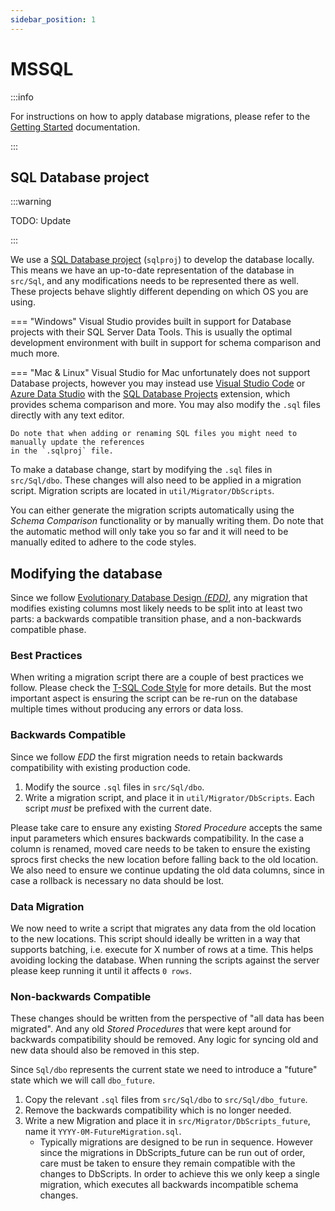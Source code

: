 ```yaml
---
sidebar_position: 1
---
```


# MSSQL

:::info

For instructions on how to apply database migrations, please refer to the
[Getting Started](../../getting-started/server/database/mssql/index.md) documentation.

:::

## SQL Database project

:::warning

TODO: Update

:::

We use a [SQL Database project][SSDT] (`sqlproj`) to develop the database locally. This means we
have an up-to-date representation of the database in `src/Sql`, and any modifications needs to be
represented there as well. These projects behave slightly different depending on which OS you are
using.

=== "Windows" Visual Studio provides built in support for Database projects with their SQL Server
Data Tools. This is usually the optimal development environment with built in support for schema
comparison and much more.

=== "Mac & Linux" Visual Studio for Mac unfortunately does not support Database projects, however
you may instead use [Visual Studio Code][vscode] or [Azure Data Studio][azureds] with the [SQL
Database Projects][SDPE] extension, which provides schema comparison and more. You may also modify
the `.sql` files directly with any text editor.

    Do note that when adding or renaming SQL files you might need to manually update the references
    in the `.sqlproj` file.

To make a database change, start by modifying the `.sql` files in `src/Sql/dbo`. These changes will
also need to be applied in a migration script. Migration scripts are located in
`util/Migrator/DbScripts`.

You can either generate the migration scripts automatically using the _Schema Comparison_
functionality or by manually writing them. Do note that the automatic method will only take you so
far and it will need to be manually edited to adhere to the code styles.

## Modifying the database

Since we follow [Evolutionary Database Design _(EDD)_](./edd.mdx), any migration that modifies
existing columns most likely needs to be split into at least two parts: a backwards compatible
transition phase, and a non-backwards compatible phase.

### Best Practices

When writing a migration script there are a couple of best practices we follow. Please check the
[T-SQL Code Style][code-style-sql] for more details. But the most important aspect is ensuring the
script can be re-run on the database multiple times without producing any errors or data loss.

### Backwards Compatible

Since we follow _EDD_ the first migration needs to retain backwards compatibility with existing
production code.

1. Modify the source `.sql` files in `src/Sql/dbo`.
2. Write a migration script, and place it in `util/Migrator/DbScripts`. Each script _must_ be
   prefixed with the current date.

Please take care to ensure any existing _Stored Procedure_ accepts the same input parameters which
ensures backwards compatibility. In the case a column is renamed, moved care needs to be taken to
ensure the existing sprocs first checks the new location before falling back to the old location. We
also need to ensure we continue updating the old data columns, since in case a rollback is necessary
no data should be lost.

### Data Migration

We now need to write a script that migrates any data from the old location to the new locations.
This script should ideally be written in a way that supports batching, i.e. execute for X number of
rows at a time. This helps avoiding locking the database. When running the scripts against the
server please keep running it until it affects `0 rows`.

### Non-backwards Compatible

These changes should be written from the perspective of "all data has been migrated". And any old
_Stored Procedures_ that were kept around for backwards compatibility should be removed. Any logic
for syncing old and new data should also be removed in this step.

Since `Sql/dbo` represents the current state we need to introduce a "future" state which we will
call `dbo_future`.

1. Copy the relevant `.sql` files from `src/Sql/dbo` to `src/Sql/dbo_future`.
2. Remove the backwards compatibility which is no longer needed.
3. Write a new Migration and place it in `src/Migrator/DbScripts_future`, name it
   `YYYY-0M-FutureMigration.sql`.
   - Typically migrations are designed to be run in sequence. However since the migrations in
     DbScripts_future can be run out of order, care must be taken to ensure they remain compatible
     with the changes to DbScripts. In order to achieve this we only keep a single migration, which
     executes all backwards incompatible schema changes.

[repository]:
  https://docs.microsoft.com/en-us/dotnet/architecture/microservices/microservice-ddd-cqrs-patterns/infrastructure-persistence-layer-design
[dapper]: https://github.com/DapperLib/Dapper
[code-style-sql]: ../code-style/index.md#t-sql
[SSDT]:
  https://docs.microsoft.com/en-us/previous-versions/sql/sql-server-data-tools/hh272702(v=vs.103)?redirectedfrom=MSDN
[vscode]: https://code.visualstudio.com/
[azureds]:
  https://docs.microsoft.com/en-us/sql/azure-data-studio/download-azure-data-studio?view=sql-server-ver16
[SDPE]:
  https://docs.microsoft.com/en-us/sql/azure-data-studio/extensions/sql-database-project-extension?view=sql-server-ver16
